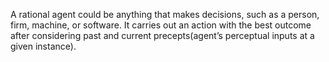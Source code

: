 A rational agent could be anything that makes decisions, such as a person, firm, machine, or software. It carries out an action with the best outcome after considering past and current precepts(agent’s perceptual inputs at a given instance).